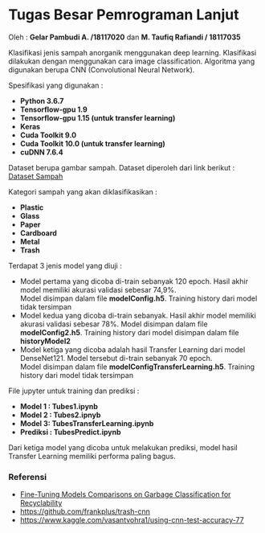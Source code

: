 # Tugas Besar Pemrograman Lanjut 
Oleh : <b>Gelar Pambudi A. /18117020</b> dan <b>M. Taufiq Rafiandi / 18117035</b>


Klasifikasi jenis sampah anorganik menggunakan deep learning. Klasifikasi dilakukan dengan menggunakan cara image classification.
Algoritma yang digunakan berupa CNN (Convolutional Neural Network).

Spesifikasi yang digunakan :
<ul>
  <li><b>Python 3.6.7</li>
  <li>Tensorflow-gpu 1.9</li>
  <li>Tensorflow-gpu 1.15 (untuk transfer learning)</li>
  <li>Keras</li>
  <li>Cuda Toolkit 9.0</li>
  <li>Cuda Toolkit 10.0 (untuk transfer learning)</li>
  <li>cuDNN 7.6.4</b></li>
</ul>


Dataset berupa gambar sampah. Dataset diperoleh dari link berikut : <a href=https://github.com/garythung/trashnet/tree/master/data>Dataset Sampah </a></br>

Kategori sampah yang akan diklasifikasikan : 
<ul>
  <li><b>Plastic</li>
  <li>Glass</li>
  <li>Paper</li>
  <li>Cardboard</li>
  <li>Metal</li>
  <li>Trash</b></li>
</ul>


Terdapat 3 jenis model yang diuji :
 
 <ul>
  <li>Model pertama yang dicoba di-train sebanyak 120 epoch. Hasil akhir model memiliki akurasi validasi sebesar 74,9%. </br>
       Model disimpan dalam file <b>modelConfig.h5</b>. Training history dari model tidak tersimpan</li>
  <li>Model kedua yang dicoba di-train sebanyak. Hasil akhir model memiliki akurasi validasi sebesar 78%.
      Model disimpan dalam file <b>modelConfig2.h5</b>. Training history dari model disimpan dalam file <b>historyModel2</b></li>
  <li>Model ketiga yang dicoba adalah hasil Transfer Learning dari model DenseNet121. Model tersebut di-train sebanyak 70 epoch.</br>
      Model disimpan dalam file <b>modelConfigTransferLearning.h5</b>. Training history dari model tidak tersimpan</li>
 </ul>
 
 File jupyter untuk training dan prediksi :
 <ul>
  <li><b>Model 1 : Tubes1.ipynb</li>
  <li>Model 2 : Tubes2.ipnyb</li>
  <li>Model 3: TubesTransferLearning.ipynb</li>
  <li>Prediksi : TubesPredict.ipynb</b></li>
 </ul>
 
 Dari ketiga model yang dicoba untuk melakukan prediksi, model hasil Transfer Learning memiliki performa paling bagus.
 
 
 ### Referensi
 <ul>
  <li><a href= https://arxiv.org/ftp/arxiv/papers/1908/1908.04393.pdf>Fine-Tuning Models Comparisons on Garbage Classification for Recyclability</a></li>
  <li><a href=https://github.com/frankplus/trash-cnn>https://github.com/frankplus/trash-cnn</a></li>
  <li><a href=https://www.kaggle.com/vasantvohra1/using-cnn-test-accuracy-77>https://www.kaggle.com/vasantvohra1/using-cnn-test-accuracy-77</a></li>
</ul>
